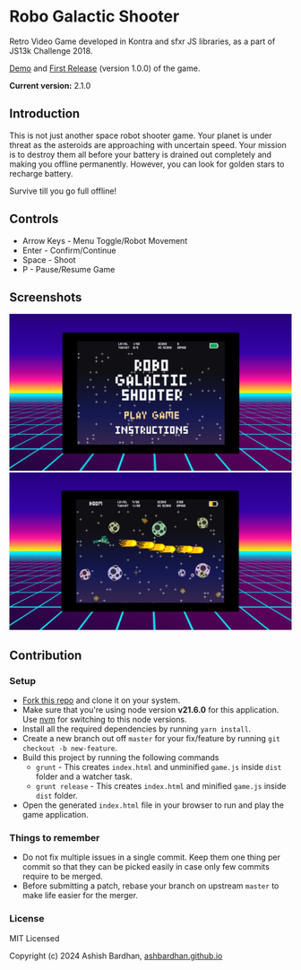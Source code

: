 # Robo Galactic Shooter

Retro Video Game developed in Kontra and sfxr JS libraries, as a part of JS13k Challenge 2018.

[Demo](https://js13kgames.com/games/robo-galactic-shooter/index.html) and [First Release](https://github.com/AshBardhan/robo-galactic-shooter/tree/js-13k-games-2018) (version 1.0.0) of the game.

**Current version:** 2.1.0

## Introduction

This is not just another space robot shooter game. Your planet is under threat as the asteroids are approaching with uncertain speed. Your mission is to destroy them all before your battery is drained out completely and making you offline permanently. However, you can look for golden stars to recharge battery.

Survive till you go full offline!

## Controls

- Arrow Keys - Menu Toggle/Robot Movement
- Enter - Confirm/Continue
- Space - Shoot
- P - Pause/Resume Game

## Screenshots

![screen-1](/docs/screen-1.png) ![screen-2](/docs/screen-2.png)

## Contribution

### Setup

- [Fork this repo](https://help.github.com/articles/fork-a-repo) and clone it on your system.
- Make sure that you're using node version **v21.6.0** for this application. Use [nvm](https://github.com/nvm-sh/nvm?tab=readme-ov-file#installing-and-updating) for switching to this node versions.
- Install all the required dependencies by running `yarn install`.
- Create a new branch out off `master` for your fix/feature by running `git checkout -b new-feature`.
- Build this project by running the following commands
  - `grunt` - This creates `index.html` and unminified `game.js` inside `dist` folder and a watcher task.
  - `grunt release` - This creates `index.html` and minified `game.js` inside `dist` folder.
- Open the generated `index.html` file in your browser to run and play the game application.

### Things to remember

- Do not fix multiple issues in a single commit. Keep them one thing per commit so that they can be picked easily in case only few commits require to be merged.
- Before submitting a patch, rebase your branch on upstream `master` to make life easier for the merger.

### License

MIT Licensed

Copyright (c) 2024 Ashish Bardhan, [ashbardhan.github.io](https://ashbardhan.github.io)
